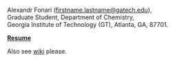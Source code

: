 Alexandr Fonari (firstname.lastname@gatech.edu),  
Graduate Student, Department of Chemistry,  
Georgia Institute of Technology (GT), Atlanta, GA, 87701.

[**Resume**](AFRepo/Resume.md)

Also see [wiki](AFRepo/wiki/_pages) please.